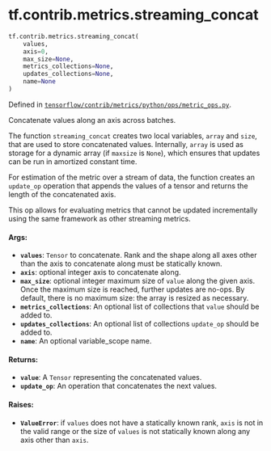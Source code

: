 <div itemscope itemtype="http://developers.google.com/ReferenceObject">
<meta itemprop="name" content="tf.contrib.metrics.streaming_concat" />
<meta itemprop="path" content="Stable" />
</div>

# tf.contrib.metrics.streaming_concat

``` python
tf.contrib.metrics.streaming_concat(
    values,
    axis=0,
    max_size=None,
    metrics_collections=None,
    updates_collections=None,
    name=None
)
```



Defined in [`tensorflow/contrib/metrics/python/ops/metric_ops.py`](/code/stable/tensorflow/contrib/metrics/python/ops/metric_ops.py).

Concatenate values along an axis across batches.

The function `streaming_concat` creates two local variables, `array` and
`size`, that are used to store concatenated values. Internally, `array` is
used as storage for a dynamic array (if `maxsize` is `None`), which ensures
that updates can be run in amortized constant time.

For estimation of the metric over a stream of data, the function creates an
`update_op` operation that appends the values of a tensor and returns the
length of the concatenated axis.

This op allows for evaluating metrics that cannot be updated incrementally
using the same framework as other streaming metrics.

#### Args:

* <b>`values`</b>: `Tensor` to concatenate. Rank and the shape along all axes other
    than the axis to concatenate along must be statically known.
* <b>`axis`</b>: optional integer axis to concatenate along.
* <b>`max_size`</b>: optional integer maximum size of `value` along the given axis.
    Once the maximum size is reached, further updates are no-ops. By default,
    there is no maximum size: the array is resized as necessary.
* <b>`metrics_collections`</b>: An optional list of collections that `value`
    should be added to.
* <b>`updates_collections`</b>: An optional list of collections `update_op` should be
    added to.
* <b>`name`</b>: An optional variable_scope name.


#### Returns:

* <b>`value`</b>: A `Tensor` representing the concatenated values.
* <b>`update_op`</b>: An operation that concatenates the next values.


#### Raises:

* <b>`ValueError`</b>: if `values` does not have a statically known rank, `axis` is
    not in the valid range or the size of `values` is not statically known
    along any axis other than `axis`.